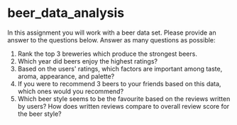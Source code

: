 # beer_data_analysis

In this assignment you will work with a beer data set. Please provide an answer to the questions below. Answer as many questions as possible:

1. Rank the top 3 breweries which produce the strongest beers.
2. Which year did beers enjoy the highest ratings?
3. Based on the users' ratings, which factors are important among taste, aroma, appearance, and palette?
4. If you were to recommend 3 beers to your friends based on this data, which ones would you recommend?
5. Which beer style seems to be the favourite based on the reviews written by users? How does written reviews compare to overall review score for the beer style?